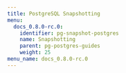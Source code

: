 ```yaml
---
title: PostgreSQL Snapshotting
menu:
  docs_0.8.0-rc.0:
    identifier: pg-snapshot-postgres
    name: Snapshotting
    parent: pg-postgres-guides
    weight: 25
menu_name: docs_0.8.0-rc.0
---
```


